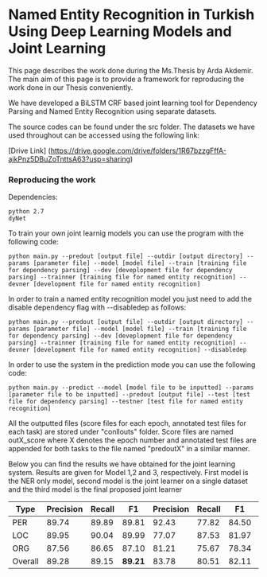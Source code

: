 # Named Entity Recognition in Turkish Using Deep Learning Models and Joint Learning

This page describes the work done during the Ms.Thesis by Arda Akdemir. The main aim of this page is to provide a framework for reproducing the work done in our Thesis conveniently. 

We have developed a BiLSTM CRF based joint learning tool for Dependency Parsing and Named Entity Recognition using separate datasets.


The source codes can be found under the src folder. The datasets we have used throughout can be accessed using the following link:

[Drive Link] (https://drive.google.com/drive/folders/1R67bzzgFffA-ajkPnz5DBuZoTnttsA63?usp=sharing)

### Reproducing the work

Dependencies:

```
python 2.7
dyNet
```

To train your own joint learnig models you can use the program with the following code:

```
python main.py --predout [output file] --outdir [output directory] --params [parameter file] --model [model file] --train [training file for dependency parsing] --dev [deveplopment file for dependency parsing] --trainner [training file for named entity recognition] --devner [development file for named entity recognition] 
```

In order to train a named entity recognition model you just need to add the disable dependency flag with --disabledep as follows:

```
python main.py --predout [output file] --outdir [output directory] --params [parameter file] --model [model file] --train [training file for dependency parsing] --dev [deveplopment file for dependency parsing] --trainner [training file for named entity recognition] --devner [development file for named entity recognition] --disabledep
```

In order to use the system in the prediction mode you can use the following code:

```
python main.py --predict --model [model file to be inputted] --params [parameter file to be inputted] --predout [output file] --test [test file for dependency parsing] --testner [test file for named entity recognition]
```

All the outputted files (score files for each epoch, annotated test files for each task) are stored under "conllouts" folder. Score files are named outX_score where X denotes the epoch number and annotated test files are appended for both tasks to the file named "predoutX" in a similar manner.


Below you can find the results we have obtained for the joint learning system. Results are given for Model 1,2 and 3, respectively. First model is the NER only model, second model is the joint learner on a single dataset and the third model is the final proposed joint learner


|Type|Precision|Recall|F1|Precision|Recall|F1|Precision|Recall|F1|
|------|------|-------|-------|------|-------|-------|------|-------|-------|
|PER|89.74| 89.89|89.81 | 92.43|77.82|84.50 | 86.29|86.66 |86.48|
|LOC|  89.95 | 90.04 | 89.99 | 77.07|87.53|81.97| 86.84|85.89|86.36|
|ORG| 87.56 | 86.65 | 87.10 | 81.21|75.67|78.34| 80.97|76.41|78.63|
|Overall|  89.28 | 89.15 | **89.21** | 83.78|80.51|82.11| 85.23|83.91|**84.56**|




